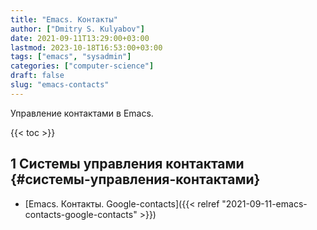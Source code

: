 ```yaml
---
title: "Emacs. Контакты"
author: ["Dmitry S. Kulyabov"]
date: 2021-09-11T13:29:00+03:00
lastmod: 2023-10-18T16:53:00+03:00
tags: ["emacs", "sysadmin"]
categories: ["computer-science"]
draft: false
slug: "emacs-contacts"
---
```


Управление контактами в Emacs.

<!--more-->

{{< toc >}}


## <span class="section-num">1</span> Системы управления контактами {#системы-управления-контактами}

-   [Emacs. Контакты. Google-contacts]({{< relref "2021-09-11-emacs-contacts-google-contacts" >}})
